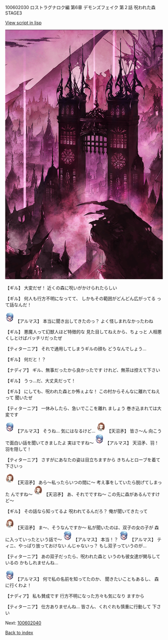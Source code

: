 100602030 ロストラグナロク編 第6章 デモンズフェイク 第２話 呪われた森　STAGE3

[View script in lisp](../scripts/100602030.txt)

![300_devil_daytime02.png](../images/backgrounds/300_devil_daytime02.png)

【ギル】
大変だぜ！
近くの森に呪いがかけられたらしい

【ギル】
何人も行方不明になってて、
しかもその範囲がどんどん広がってる
って話なんだ！

<img src="../images/units/3103811.png" alt="3103811.png" height="34"/>
【アルマス】
本当に聞き出してきたのっ？
よく怪しまれなかったわね

【ギル】
悪魔人って幻獣人ほど特徴的な
見た目してねえから、ちょっと
人相悪くしとけばバッチリだったぜ

【ティターニア】
それで通用してしまうギルの顔も
どうなんでしょう…

【ギル】
何だと！？

【ナディア】
ギル、無事だったから良かったです
けれど、無茶は控えて下さい

【ギル】
うっ…だ、大丈夫だって！

【ギル】
にしても、呪われた森とか怖ぇよな！
この村からそんなに離れてねえって
聞いたぜ

【ティターニア】
一休みしたら、急いでここを離れ
ましょう
巻き込まれては大変です

<img src="../images/units/3103811.png" alt="3103811.png" height="34"/>
【アルマス】
そうね…
気にはなるけど…

<img src="../images/units/3300411.png" alt="3300411.png" height="34"/>
【天沼矛】
皆さ～ん
向こうで面白い話を聞いてきましたよ
実はですね～

<img src="../images/units/3103811.png" alt="3103811.png" height="34"/>
【アルマス】
天沼矛、羽！羽を隠して！

【ティターニア】
さすがにあなたの姿は目立ちますから
きちんとローブを着て下さいっ

<img src="../images/units/3300411.png" alt="3300411.png" height="34"/>
【天沼矛】
あら～私ったらいつの間に～
考え事をしていたら脱げてしまった
んですね～

<img src="../images/units/3300411.png" alt="3300411.png" height="34"/>
【天沼矛】
あ、それでですね～
この先に森があるんですけど～

【ギル】
その話なら知ってるよ
呪われてるんだろ？
俺が聞いてきたって

<img src="../images/units/3300411.png" alt="3300411.png" height="34"/>
【天沼矛】
ま～、そうなんですか～
私が聞いたのは、双子の女の子が
森に入っていったという話で～

<img src="../images/units/3103811.png" alt="3103811.png" height="34"/>
【アルマス】
本当！？

<img src="../images/units/3103811.png" alt="3103811.png" height="34"/>
【アルマス】
ティニ、やっぱり放っておけない
んじゃないっ？
もし双子っていうのが…

【ティターニア】
あの双子だったら、呪われた森と
いうのも彼女達が関与しているの
かもしれませんね…

<img src="../images/units/3103811.png" alt="3103811.png" height="34"/>
【アルマス】
何で私の名前を知ってたのか、
聞きたいこともあるし、
森に行くわよ！

【ナディア】
私も賛成です
行方不明になった方々も気になり
ますから

【ティターニア】
仕方ありませんね…
皆さん、くれぐれも慎重に行動して
下さい

Next: [100602040](100602040.md)

[Back to index](index.md)
